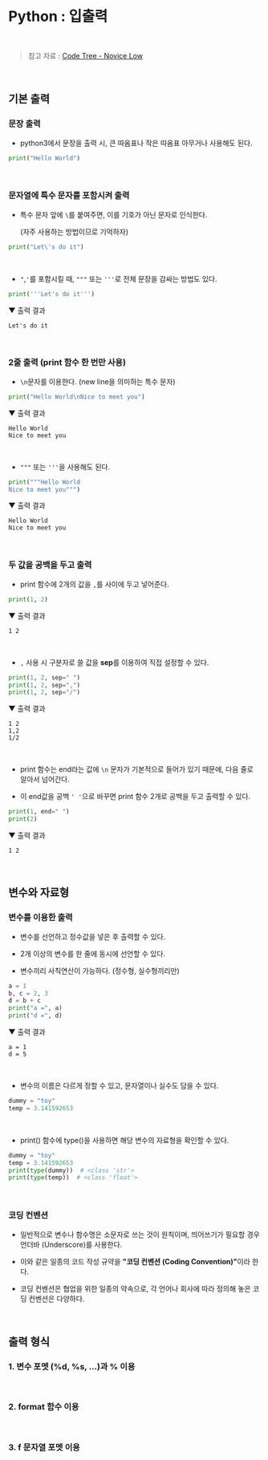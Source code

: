 # Python : 입출력

<br/>

> 참고 자료 : <a href="https://www.codetree.ai/missions/4">Code Tree - Novice Low</a>

<br/>

## 기본 출력

### 문장 출력

- python3에서 문장을 출력 시, 큰 따옴표나 작은 따옴표 아무거나 사용해도 된다.

```python
print("Hello World")
```

<br/>

### 문자열에 특수 문자를 포함시켜 출력

- 특수 문자 앞에 <code>\\</code>를 붙여주면, 이를 기호가 아닌 문자로 인식한다.

  (자주 사용하는 방법이므로 기억하자)

```python
print("Let\'s do it")
```

<br/>

- <code>"</code>,<code>'</code>를 포함시킬 때, <code>"""</code> 또는 <code>'''</code>로 전체 문장을 감싸는 방법도 있다.

```python
print('''Let's do it''')
```

▼ 출력 결과

```
Let's do it
```

<br/>

### 2줄 출력 (print 함수 한 번만 사용)

- <code>\n</code>문자를 이용한다. (new line을 의미하는 특수 문자)

```python
print("Hello World\nNice to meet you")
```

▼ 출력 결과

```
Hello World
Nice to meet you
```

<br/>

- <code>"""</code> 또는 <code>'''</code>을 사용해도 된다.

```python
print("""Hello World
Nice to meet you""")
```

▼ 출력 결과

```
Hello World
Nice to meet you
```

<br/>

### 두 값을 공백을 두고 출력

- print 함수에 2개의 값을 <code>,</code>를 사이에 두고 넣어준다.

```python
print(1, 2)
```

▼ 출력 결과

```
1 2
```

<br/>

- <code>,</code> 사용 시 구분자로 쓸 값을 <strong>sep</strong>를 이용하여 직접 설정할 수 있다.

```python
print(1, 2, sep=" ")
print(1, 2, sep=",")
print(1, 2, sep="/")
```

▼ 출력 결과

```
1 2
1,2
1/2
```

<br/>

- print 함수는 end라는 값에 <code>\n</code> 문자가 기본적으로 들어가 있기 때문에, 다음 줄로 알아서 넘어간다.

* 이 end값을 공백 <code>' '</code>으로 바꾸면 print 함수 2개로 공백을 두고 출력할 수 있다.

```python
print(1, end=" ")
print(2)
```

▼ 출력 결과

```
1 2
```

<br/>

## 변수와 자료형

### 변수를 이용한 출력

- 변수를 선언하고 정수값을 넣은 후 출력할 수 있다.

* 2개 이상의 변수를 한 줄에 동시에 선언할 수 있다.

* 변수끼리 사칙연산이 가능하다. (정수형, 실수형끼리만)

```python
a = 1
b, c = 2, 3
d = b + c
print("a =", a)
print("d =", d)
```

▼ 출력 결과

```
a = 1
d = 5
```

<br/>

- 변수의 이름은 다르게 정할 수 있고, 문자열이나 실수도 담을 수 있다.

```python
dummy = "toy"
temp = 3.141592653
```

<br/>

- print() 함수에 type()을 사용하면 해당 변수의 자료형을 확인할 수 있다.

```python
dummy = "toy"
temp = 3.141592653
print(type(dummy))  # <class 'str'>
print(type(temp))  # <class 'float'>
```

<br/>

### 코딩 컨벤션

- 일반적으로 변수나 함수명은 소문자로 쓰는 것이 원칙이며, 띄어쓰기가 필요할 경우 언더바 (Underscore)를 사용한다.

- 이와 같은 일종의 코드 작성 규약을 <strong>"코딩 컨벤션 (Coding Convention)"</strong>이라 한다.

* 코딩 컨벤션은 협업을 위한 일종의 약속으로, 각 언어나 회사에 따라 정의해 놓은 코딩 컨벤션은 다양하다.

<br/>

## 출력 형식

### 1. 변수 포멧 (%d, %s, ...)과 % 이용

<br/>

### 2. format 함수 이용

<br/>

### 3. f 문자열 포멧 이용

<br/>
